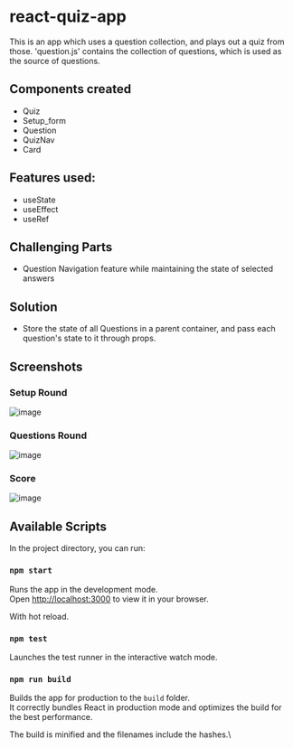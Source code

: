 # react-quiz-app
This is an app which uses a question collection, and plays out a quiz from those.
'question.js' contains the collection of questions, which is used as the source of questions.
## Components created
  - Quiz
  - Setup_form
  - Question
  - QuizNav
  - Card

## Features used:
  - useState
  - useEffect
  - useRef

## Challenging Parts
  - Question Navigation feature while maintaining the state of selected answers
 
## Solution
  - Store the state of all Questions in a parent container, and pass each question's state to it through props.
  
  
## Screenshots
### Setup Round
![image](https://user-images.githubusercontent.com/61639823/222985405-05643812-e7eb-4236-9001-fade476b7a11.png)

### Questions Round
![image](https://user-images.githubusercontent.com/61639823/222985531-4c1c2f92-202a-40ee-bf0a-6bb43efa5591.png)

### Score
![image](https://user-images.githubusercontent.com/61639823/222985560-0efade6b-e43a-42d2-adb3-4946353cbe26.png)


## Available Scripts

In the project directory, you can run:

### `npm start`

Runs the app in the development mode.\
Open [http://localhost:3000](http://localhost:3000) to view it in your browser.

With hot reload.

### `npm test`

Launches the test runner in the interactive watch mode.

### `npm run build`

Builds the app for production to the `build` folder.\
It correctly bundles React in production mode and optimizes the build for the best performance.

The build is minified and the filenames include the hashes.\
